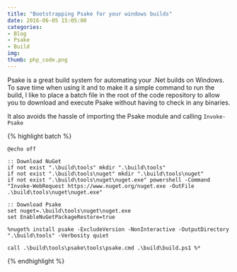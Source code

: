 ```yaml
---
title: "Bootstrapping Psake for your windows builds"
date: 2016-06-05 15:05:00
categories:
- Blog
- Psake
- Build
img:
thumb: php_code.png
---
```


Psake is a great build system for automating your .Net builds on Windows.  To
save time when using it and to make it a simple command to run the build, I
like to place a batch file in the root of the code repository to allow you to
download and execute Psake without having to check in any binaries.

It also avoids the hassle of importing the Psake module and calling
`Invoke-Psake`

<!--more-->

{% highlight batch %}

	@echo off

	:: Download NuGet
	if not exist ".\build\tools" mkdir ".\build\tools"
	if not exist ".\build\tools\nuget" mkdir ".\build\tools\nuget"
	if not exist ".\build\tools\nuget\nuget.exe" powershell -Command "Invoke-WebRequest https://www.nuget.org/nuget.exe -OutFile .\build\tools\nuget\nuget.exe"

	:: Download Psake
	set nuget=.\build\tools\nuget\nuget.exe
	set EnableNuGetPackageRestore=true

	%nuget% install psake -ExcludeVersion -NonInteractive -OutputDirectory ".\build\tools" -Verbosity quiet

	call .\build\tools\psake\tools\psake.cmd .\build\build.ps1 %*

{% endhighlight %}
